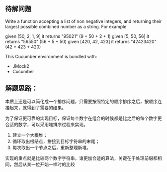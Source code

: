 ## 待解问题
Write a function accepting a list of non negative integers, 
and returning their largest possible combined number
as a string. For example

given [50, 2, 1, 9] it returns "95021"    (9 + 50 + 2 + 1)
given [5, 50, 56]   it returns "56550"    (56 + 5 + 50)
given [420, 42, 423] it returns "42423420" (42 + 423 + 420)

This Cucumber environment is bundled with:
- JMock2
- Cucumber

## 解题思路：

本质上还是可以简化成一个排序问题，只需要按照特定的顺序排序之后，按顺序连接起来，就得到了需要的结果。

为了保证更可靠的实现目标，保证每个数字在组合的时候都是比之后的每个数字更合适的数字，可以采用堆排序过程来实现。

 1. 建立一个大根堆；
 2. 循环取出根结点，拼接到目标字符串的末尾；
 3. 每次取出一个节点之后，重新整理新堆。

实现的重点就是比较两个数字字符串，谁更加合适的算法，关键在于处理前缀都相同，然后从某一位开始一样时的比较
